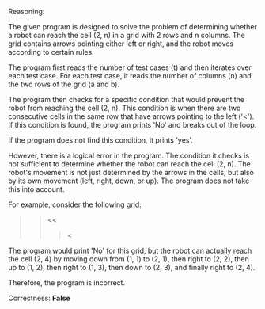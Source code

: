 Reasoning:

The given program is designed to solve the problem of determining whether a robot can reach the cell (2, n) in a grid with 2 rows and n columns. The grid contains arrows pointing either left or right, and the robot moves according to certain rules.

The program first reads the number of test cases (t) and then iterates over each test case. For each test case, it reads the number of columns (n) and the two rows of the grid (a and b).

The program then checks for a specific condition that would prevent the robot from reaching the cell (2, n). This condition is when there are two consecutive cells in the same row that have arrows pointing to the left ('<'). If this condition is found, the program prints 'No' and breaks out of the loop.

If the program does not find this condition, it prints 'yes'.

However, there is a logical error in the program. The condition it checks is not sufficient to determine whether the robot can reach the cell (2, n). The robot's movement is not just determined by the arrows in the cells, but also by its own movement (left, right, down, or up). The program does not take this into account.

For example, consider the following grid:

>><<
>>><

The program would print 'No' for this grid, but the robot can actually reach the cell (2, 4) by moving down from (1, 1) to (2, 1), then right to (2, 2), then up to (1, 2), then right to (1, 3), then down to (2, 3), and finally right to (2, 4).

Therefore, the program is incorrect.

Correctness: **False**
